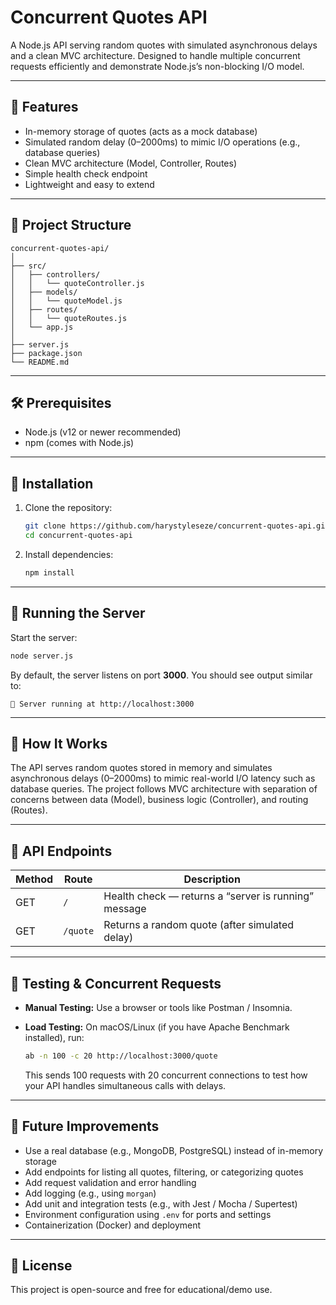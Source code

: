 # Concurrent Quotes API

A Node.js API serving random quotes with simulated asynchronous delays and a clean MVC architecture. Designed to handle multiple concurrent requests efficiently and demonstrate Node.js’s non-blocking I/O model.

---

## 🚀 Features

- In-memory storage of quotes (acts as a mock database)
- Simulated random delay (0–2000ms) to mimic I/O operations (e.g., database queries)
- Clean MVC architecture (Model, Controller, Routes)
- Simple health check endpoint
- Lightweight and easy to extend

---

## 📁 Project Structure

```text
concurrent-quotes-api/
│
├── src/
│   ├── controllers/
│   │   └── quoteController.js
│   ├── models/
│   │   └── quoteModel.js
│   ├── routes/
│   │   └── quoteRoutes.js
│   └── app.js
│
├── server.js
├── package.json
└── README.md
```

---

## 🛠️ Prerequisites

- Node.js (v12 or newer recommended)
- npm (comes with Node.js)

---

## 💾 Installation

1. Clone the repository:

   ```bash
   git clone https://github.com/harystyleseze/concurrent-quotes-api.git
   cd concurrent-quotes-api
   ```

2. Install dependencies:

   ```bash
   npm install
   ```

---

## 🔧 Running the Server

Start the server:

```bash
node server.js
```

By default, the server listens on port **3000**. You should see output similar to:

```
🚀 Server running at http://localhost:3000
```

---

## 🧩 How It Works

The API serves random quotes stored in memory and simulates asynchronous delays (0–2000ms) to mimic real-world I/O latency such as database queries. The project follows MVC architecture with separation of concerns between data (Model), business logic (Controller), and routing (Routes).

---

## 📡 API Endpoints

| Method | Route    | Description                                          |
| ------ | -------- | ---------------------------------------------------- |
| GET    | `/`      | Health check — returns a “server is running” message |
| GET    | `/quote` | Returns a random quote (after simulated delay)       |

---

## 🧪 Testing & Concurrent Requests

- **Manual Testing:** Use a browser or tools like Postman / Insomnia.
- **Load Testing:** On macOS/Linux (if you have Apache Benchmark installed), run:

  ```bash
  ab -n 100 -c 20 http://localhost:3000/quote
  ```

  This sends 100 requests with 20 concurrent connections to test how your API handles simultaneous calls with delays.

---

## 🔮 Future Improvements

- Use a real database (e.g., MongoDB, PostgreSQL) instead of in-memory storage
- Add endpoints for listing all quotes, filtering, or categorizing quotes
- Add request validation and error handling
- Add logging (e.g., using `morgan`)
- Add unit and integration tests (e.g., with Jest / Mocha / Supertest)
- Environment configuration using `.env` for ports and settings
- Containerization (Docker) and deployment

---

## 📄 License

This project is open-source and free for educational/demo use.

